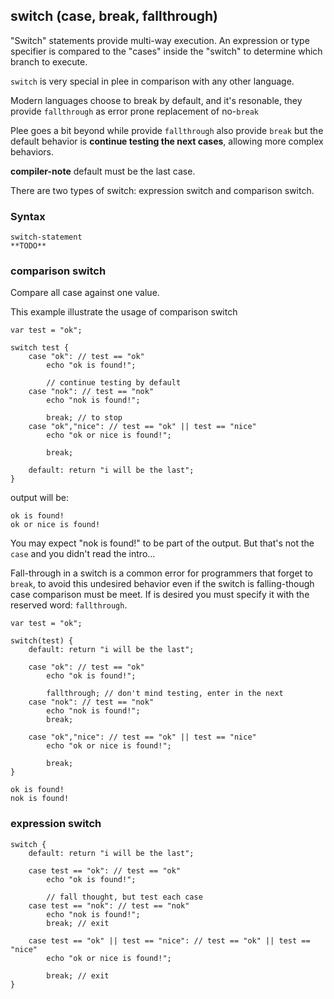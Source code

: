 ## switch (case, break, fallthrough)

"Switch" statements provide multi-way execution.
An expression or type specifier is compared to the "cases" inside
the "switch" to determine which branch to execute.

`switch` is very special in plee in comparison with any other
language.

Modern languages choose to break by default, and it's resonable, they provide `fallthrough` as error prone replacement of no-`break`

Plee goes a bit beyond while provide `fallthrough` also provide
`break` but the default behavior is **continue testing the next cases**,
allowing more complex behaviors.

**compiler-note** default must be the last case.

There are two types of switch: expression switch and comparison switch.

### Syntax

```syntax
switch-statement
**TODO**
```

### comparison switch

Compare all case against one value.


This example illustrate the usage of comparison switch

```plee
var test = "ok";

switch test {
    case "ok": // test == "ok"
        echo "ok is found!";

        // continue testing by default
    case "nok": // test == "nok"
        echo "nok is found!";

        break; // to stop
    case "ok","nice": // test == "ok" || test == "nice"
        echo "ok or nice is found!";

        break;

    default: return "i will be the last";
}
```

output will be:

```
ok is found!
ok or nice is found!
```

You may expect "nok is found!" to be part of the output. But that's
not the `case` and you didn't read the intro...

Fall-through in a switch is a common error for programmers that
forget to `break`, to avoid this undesired behavior even if the
switch is falling-though case comparison must be meet.
If is desired you must specify it with the reserved word:
`fallthrough`.


```plee
var test = "ok";

switch(test) {
    default: return "i will be the last";

    case "ok": // test == "ok"
        echo "ok is found!";

        fallthrough; // don't mind testing, enter in the next
    case "nok": // test == "nok"
        echo "nok is found!";
        break;

    case "ok","nice": // test == "ok" || test == "nice"
        echo "ok or nice is found!";

        break;
}
```

```
ok is found!
nok is found!
```

### expression switch

```plee
switch {
    default: return "i will be the last";

    case test == "ok": // test == "ok"
        echo "ok is found!";

        // fall thought, but test each case
    case test == "nok": // test == "nok"
        echo "nok is found!";
        break; // exit

    case test == "ok" || test == "nice": // test == "ok" || test == "nice"
        echo "ok or nice is found!";

        break; // exit
}
```
